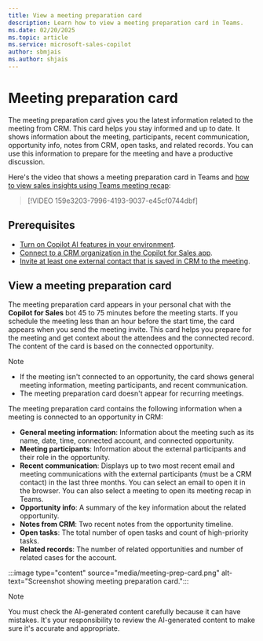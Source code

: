 ```yaml
---
title: View a meeting preparation card
description: Learn how to view a meeting preparation card in Teams.
ms.date: 02/20/2025
ms.topic: article
ms.service: microsoft-sales-copilot
author: sbmjais
ms.author: shjais
---
```


# Meeting preparation card

The meeting preparation card gives you the latest information related to the meeting from CRM. This card helps you stay informed and up to date. It shows information about the meeting, participants, recent communication, opportunity info, notes from CRM, open tasks, and related records. You can use this information to prepare for the meeting and have a productive discussion.

Here's the video that shows a meeting preparation card in Teams and [how to view sales insights using Teams meeting recap](view-meeting-summary-recap.md):

> [!VIDEO 159e3203-7996-4193-9037-e45cf0744dbf]

## Prerequisites

- [Turn on Copilot AI features in your environment](suggested-replies.md).
- [Connect to a CRM organization in the Copilot for Sales app](sign-in-crm-outlook.md).
- [Invite at least one external contact that is saved in CRM to the meeting](connect-contact.md).

## View a meeting preparation card

The meeting preparation card appears in your personal chat with the **Copilot for Sales** bot 45 to 75 minutes before the meeting starts. If you schedule the meeting less than an hour before the start time, the card appears when you send the meeting invite. This card helps you prepare for the meeting and get context about the attendees and the connected record. The content of the card is based on the connected opportunity.

> [!NOTE]
> - If the meeting isn't connected to an opportunity, the card shows general meeting information, meeting participants, and recent communication.
> - The meeting preparation card doesn't appear for recurring meetings.

The meeting preparation card contains the following information when a meeting is connected to an opportunity in CRM: 

- **General meeting information**: Information about the meeting such as its name, date, time, connected account, and connected opportunity.
- **Meeting participants**: Information about the external participants and their role in the opportunity.
- **Recent communication**: Displays up to two most recent email and meeting communications with the external participants (must be a CRM contact) in the last three months. You can select an email to open it in the browser. You can also select a meeting to open its meeting recap in Teams. 
- **Opportunity info**: A summary of the key information about the related opportunity.
- **Notes from CRM**: Two recent notes from the opportunity timeline.
- **Open tasks**: The total number of open tasks and count of high-priority tasks.
- **Related records**: The number of related opportunities and number of related cases for the account.

:::image type="content" source="media/meeting-prep-card.png" alt-text="Screenshot showing meeting preparation card.":::

> [!NOTE]
> You must check the AI-generated content carefully because it can have mistakes. It's your responsibility to review the AI-generated content to make sure it's accurate and appropriate.

